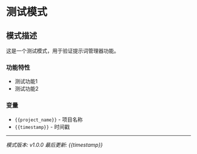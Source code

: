 
# 测试模式

## 模式描述
这是一个测试模式，用于验证提示词管理器功能。

### 功能特性
- 测试功能1
- 测试功能2

### 变量
- `{{project_name}}` - 项目名称
- `{{timestamp}}` - 时间戳

---
*模式版本: v1.0.0*
*最后更新: {{timestamp}}*
